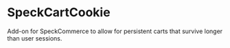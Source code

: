 SpeckCartCookie
===============

Add-on for SpeckCommerce to allow for persistent carts that survive longer than user sessions.
